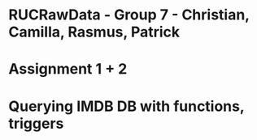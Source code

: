 # RUCRawData - Group 7 - Christian, Camilla, Rasmus, Patrick 
# Assignment 1 + 2
# Querying IMDB DB with functions, triggers
